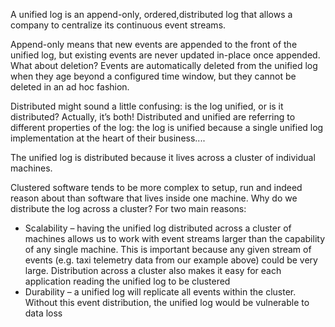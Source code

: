 A unified log is an append-only, ordered,distributed log that allows a company to centralize its continuous event streams.

Append-only means that new events are appended to the front of the unified log, but
existing events are never updated in-place once appended. What about deletion? Events are
automatically deleted from the unified log when they age beyond a configured time window,
but they cannot be deleted in an ad hoc fashion.

Distributed might sound a little confusing: is the log unified, or is it distributed? Actually, it’s
both! Distributed and unified are referring to different properties of the log: the log is unified
because a single unified log implementation at the heart of their business....

The unified log is distributed because it lives across a cluster of individual
machines.

Clustered software tends to be more complex to setup, run and indeed reason about than
software that lives inside one machine. Why do we distribute the log across a cluster? For two
main reasons:

* Scalability – having the unified log distributed across a cluster of machines allows us to
work with event streams larger than the capability of any single machine. This is
important because any given stream of events (e.g. taxi telemetry data from our
example above) could be very large. Distribution across a cluster also makes it easy for
each application reading the unified log to be clustered
* Durability – a unified log will replicate all events within the cluster. Without this event
distribution, the unified log would be vulnerable to data loss
